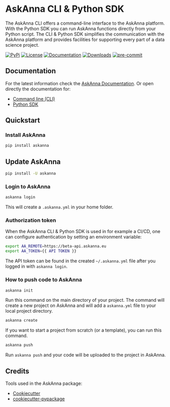 # AskAnna CLI & Python SDK

The AskAnna CLI offers a command-line interface to the AskAnna platform. With the Python SDK you can run AskAnna
functions directly from your Python script. The CLI & Python SDK simplifies the communication with the AskAnna
platform and provides facilities for supporting every part of a data science project.

[![PyPi](https://img.shields.io/pypi/v/askanna.svg)](https://pypi.org/project/askanna/)
[![License](https://img.shields.io/badge/License-BSD_3--Clause-brightgreen.svg)](https://gitlab.com/askanna/askanna-python/-/blob/master/LICENSE)
[![Documentation](https://img.shields.io/badge/docs-latest-success.svg)](https://docs.askanna.io/)
[![Downloads](https://pepy.tech/badge/askanna)](https://pepy.tech/project/askanna)
[![pre-commit](https://img.shields.io/badge/pre--commit-enabled-brightgreen?logo=pre-commit&logoColor=white)](https://github.com/pre-commit/pre-commit)

## Documentation

For the latest information check the [AskAnna Documentation](https://docs.askanna.io/). Or open directly the
documentation for:

* [Command line (CLI)](https://docs.askanna.io/cli/)
* [Python SDK](https://docs.askanna.io/python-sdk/)

## Quickstart

### Install AskAnna

```bash
pip install askanna
```

## Update AskAnna

```bash
pip install -U askanna
```

### Login to AskAnna

```bash
askanna login
```

This will create a `.askanna.yml` in your home folder.


### Authorization token

When the AskAnna CLI & Python SDK is used in for example a CI/CD, one can configure authentication by setting an
environment variable:

```bash
export AA_REMOTE=https://beta-api.askanna.eu
export AA_TOKEN={{ API TOKEN }}
```

The API token can be found in the created `~/.askanna.yml` file after you logged in with `askanna login`.

### How to push code to AskAnna

```bash
askanna init
```

Run this command on the main directory of your project. The command will create a new project on AskAnna and will
add a `askanna.yml` file to your local project directory.

```bash
askanna create
```

If you want to start a project from scratch (or a template), you can run this command.

```bash
askanna push
```

Run `askanna push` and your code will be uploaded to the project in AskAnna.

## Credits

Tools used in the AskAnna package:

* [Cookiecutter](https://github.com/audreyr/cookiecutter)
* [cookiecutter-pypackage](https://github.com/audreyr/cookiecutter-pypackage)
